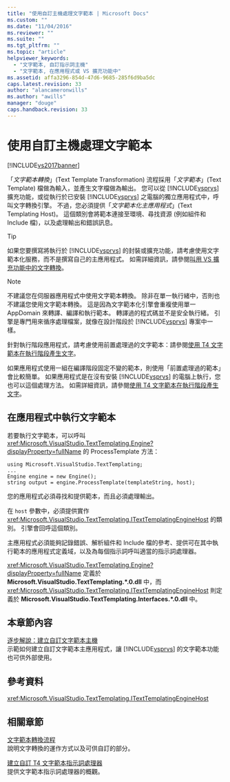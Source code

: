 ```yaml
---
title: "使用自訂主機處理文字範本 | Microsoft Docs"
ms.custom: ""
ms.date: "11/04/2016"
ms.reviewer: ""
ms.suite: ""
ms.tgt_pltfrm: ""
ms.topic: "article"
helpviewer_keywords: 
  - "文字範本, 自訂指示詞主機"
  - "文字範本, 在應用程式或 VS 擴充功能中"
ms.assetid: affa3296-854d-47d6-9685-285f6d9ba5dc
caps.latest.revision: 33
author: "alancameronwills"
ms.author: "awills"
manager: "douge"
caps.handback.revision: 33
---
```

# 使用自訂主機處理文字範本
[!INCLUDE[vs2017banner](../code-quality/includes/vs2017banner.md)]

「*文字範本轉換*」\(Text Template Transformation\) 流程採用「*文字範本*」\(Text Template\) 檔做為輸入，並產生文字檔做為輸出。  您可以從 [!INCLUDE[vsprvs](../code-quality/includes/vsprvs_md.md)] 擴充功能，或從執行於已安裝 [!INCLUDE[vsprvs](../code-quality/includes/vsprvs_md.md)] 之電腦的獨立應用程式中，呼叫文字轉換引擎。  不過，您必須提供「*文字範本化主應用程式*」\(Text Templating Host\)。  這個類別會將範本連接至環境、尋找資源 \(例如組件和 Include 檔\)，以及處理輸出和錯誤訊息。  
  
> [!TIP]
>  如果您要撰寫將執行於 [!INCLUDE[vsprvs](../code-quality/includes/vsprvs_md.md)] 的封裝或擴充功能，請考慮使用文字範本化服務，而不是撰寫自己的主應用程式。  如需詳細資訊，請參閱[叫用 VS 擴充功能中的文字轉換](../modeling/invoking-text-transformation-in-a-vs-extension.md)。  
  
> [!NOTE]
>  不建議您在伺服器應用程式中使用文字範本轉換。  除非在單一執行緒中，否則也不建議您使用文字範本轉換。  這是因為文字範本化引擎會重複使用單一 AppDomain 來轉譯、編譯和執行範本。  轉譯過的程式碼並不是安全執行緒。  引擎是專門用來循序處理檔案，就像在設計階段於 [!INCLUDE[vsprvs](../code-quality/includes/vsprvs_md.md)] 專案中一樣。  
>   
>  針對執行階段應用程式，請考慮使用前置處理過的文字範本：請參閱[使用 T4 文字範本在執行階段產生文字](../modeling/run-time-text-generation-with-t4-text-templates.md)。  
  
 如果應用程式使用一組在編譯階段固定不變的範本，則使用「前置處理過的範本」會比較簡單。  如果應用程式是在沒有安裝 [!INCLUDE[vsprvs](../code-quality/includes/vsprvs_md.md)] 的電腦上執行，您也可以這個處理方法。  如需詳細資訊，請參閱[使用 T4 文字範本在執行階段產生文字](../modeling/run-time-text-generation-with-t4-text-templates.md)。  
  
## 在應用程式中執行文字範本  
 若要執行文字範本，可以呼叫 <xref:Microsoft.VisualStudio.TextTemplating.Engine?displayProperty=fullName> 的 ProcessTemplate 方法：  
  
```  
using Microsoft.VisualStudio.TextTemplating;  
...  
Engine engine = new Engine();  
string output = engine.ProcessTemplate(templateString, host);  
```  
  
 您的應用程式必須尋找和提供範本，而且必須處理輸出。  
  
 在 `host` 參數中，必須提供實作 <xref:Microsoft.VisualStudio.TextTemplating.ITextTemplatingEngineHost> 的類別。  引擎會回呼這個類別。  
  
 主應用程式必須能夠記錄錯誤、解析組件和 Include 檔的參考、提供可在其中執行範本的應用程式定義域，以及為每個指示詞呼叫適當的指示詞處理器。  
  
 <xref:Microsoft.VisualStudio.TextTemplating.Engine?displayProperty=fullName> 定義於 **Microsoft.VisualStudio.TextTemplating.\*.0.dll** 中，而 <xref:Microsoft.VisualStudio.TextTemplating.ITextTemplatingEngineHost> 則定義於 **Microsoft.VisualStudio.TextTemplating.Interfaces.\*.0.dll** 中。  
  
## 本章節內容  
 [逐步解說：建立自訂文字範本主機](../modeling/walkthrough-creating-a-custom-text-template-host.md)  
 示範如何建立自訂文字範本主應用程式，讓 [!INCLUDE[vsprvs](../code-quality/includes/vsprvs_md.md)] 的文字範本功能也可供外部使用。  
  
## 參考資料  
 <xref:Microsoft.VisualStudio.TextTemplating.ITextTemplatingEngineHost>  
  
## 相關章節  
 [文字範本轉換流程](../modeling/the-text-template-transformation-process.md)  
 說明文字轉換的運作方式以及可供自訂的部分。  
  
 [建立自訂 T4 文字範本指示詞處理器](../modeling/creating-custom-t4-text-template-directive-processors.md)  
 提供文字範本指示詞處理器的概觀。